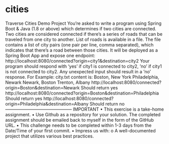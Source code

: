 # cities
Traverse Cities Demo Project
You’re asked to write a program using Spring Boot & Java (1.8 or above)
which determines if two cities are connected. Two cities are considered
connected if there’s a series of roads that can be traveled from one city
to another.
List of roads is available in a file. The file contains a list of city
pairs (one pair per line, comma separated), which indicates that there’s a
road between those cities.
It will be deployed as a Spring Boot App and expose one endpoint:
http://localhost:8080/connected?origin=city1&destination=city2
Your program should respond with ‘yes’ if city1 is connected to city2,
’no’ if city1 is not connected to city2.
Any unexpected input should result in a ’no’ response.
For Example:
city.txt content is:
Boston, New York
Philadelphia, Newark
Newark, Boston
Trenton, Albany
http://localhost:8080/connected?origin=Boston&destination=Newark
Should return yes
http://localhost:8080/connected?origin=Boston&destination=Philadelphia
Should return yes
http://localhost:8080/connected?origin=Philadelphia&destination=Albany
Should return no
———————————————
IMPORTANT
• This exercise is a take-home assignment.
• Use Github as a repository for your solution. The completed
assignment should be emailed back to myself in the form of the
GitHub URL.
• This challenge needs to be completed within 1-3 days from the
Date/Time of your first commit.
• Impress us with:
o A well-documented project that utilizes various best
practices.
